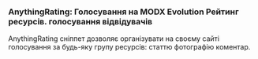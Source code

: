 
<meta http-equiv="Content-Type" content="text/html; charset=utf-8">
<h3>AnythingRating: Голосування на MODX Evolution Рейтинг ресурсів. голосування відвідувачів</h3>
AnythingRating сніппет дозволяє організувати на своєму сайті голосування за будь-яку групу ресурсів: статтю фотографію коментар.
